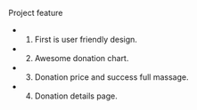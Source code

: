 <!-- project feature -->
Project feature 
* 1. First is user friendly design.
* 2. Awesome donation chart.
* 3. Donation price and success full massage.
* 4. Donation details page.